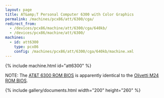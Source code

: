 ```yaml
---
layout: page
title: AT&amp;T Personal Computer 6300 with Color Graphics
permalink: /machines/pcx86/att/6300/cga/
redirect_from:
  - /devices/pcx86/machine/att/6300/cga/640kb/
  - /devices/pcx86/machine/att/6300/
machines:
  - id: att6300
    type: pcx86
    config: /machines/pcx86/att/6300/cga/640kb/machine.xml
---
```


{% include machine.html id="att6300" %}

NOTE: The [AT&T 6300 ROM BIOS](/machines/pcx86/att/6300/rom/) is apparently identical to the [Olivetti M24 ROM BIOS](/machines/pcx86/olivetti/m24/rom/).

{% include gallery/documents.html width="200" height="260" %}
